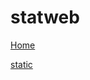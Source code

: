 # statweb

[Home](https://pranayrungta.github.io/statweb)

[static](https://pranayrungta.github.io/statweb/one)
